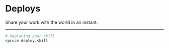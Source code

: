 # Deploys
Share your work with the world in an instant.
****

```bash
# Deploying your skill
spruce deploy.skill

```